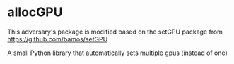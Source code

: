 # allocGPU

This adversary's package is modified based on the setGPU package from https://github.com/bamos/setGPU 

A small Python library that automatically sets multiple gpus (instead of one)


